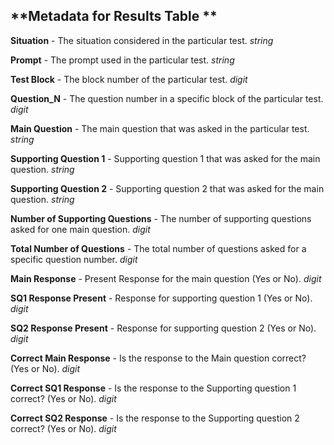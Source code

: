 ## **Metadata for Results Table	**

**Situation** -	The situation considered in the particular test.	_string_

**Prompt** - The prompt used in the particular test.	_string_

**Test Block** - The block number of the particular test.	_digit_

**Question_N** - The question number in a specific block of the particular test.	_digit_

**Main Question** - The main question that was asked in the particular test.	_string_

**Supporting Question 1** - Supporting question 1 that was asked for the main question.	_string_

**Supporting Question 2** - Supporting question 2 that was asked for the main question.	_string_

**Number of Supporting Questions** - The number of supporting questions asked for one main question.	_digit_

**Total Number of Questions** - The total number of questions asked for a specific question number.	_digit_

**Main Response** - Present	Response for the main question (Yes or No).	_digit_

**SQ1 Response Present** - Response for supporting question 1 (Yes or No).	_digit_

**SQ2 Response Present** - Response for supporting question 2 (Yes or No).	_digit_

**Correct Main Response** - Is the response to the Main question correct? (Yes or No).	_digit_

**Correct SQ1 Response** - Is the response to the Supporting question 1 correct? (Yes or No).	_digit_

**Correct SQ2 Response** - Is the response to the Supporting question 2 correct? (Yes or No).	_digit_
